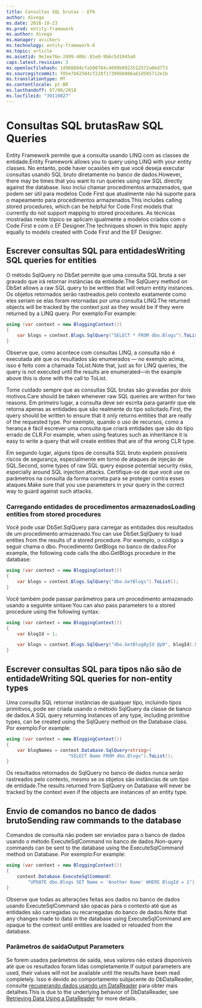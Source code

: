 ```yaml
---
title: Consultas SQL brutas - EF6
author: divega
ms.date: 2016-10-23
ms.prod: entity-framework
ms.author: divega
ms.manager: avickers
ms.technology: entity-framework-6
ms.topic: article
ms.assetid: 9e1ee76e-2499-408c-81e8-9b6c5d1945a0
caps.latest.revision: 3
ms.openlocfilehash: 1d968604cfa500784c4699b0923512572a06d773
ms.sourcegitcommit: f05e7b62584cf228f17390bb086a61d505712e1b
ms.translationtype: MT
ms.contentlocale: pt-BR
ms.lasthandoff: 07/08/2018
ms.locfileid: "39119827"
---
```

# <a name="raw-sql-queries"></a><span data-ttu-id="32d2f-102">Consultas SQL brutas</span><span class="sxs-lookup"><span data-stu-id="32d2f-102">Raw SQL Queries</span></span>
<span data-ttu-id="32d2f-103">Entity Framework permite que a consulta usando LINQ com as classes de entidade.</span><span class="sxs-lookup"><span data-stu-id="32d2f-103">Entity Framework allows you to query using LINQ with your entity classes.</span></span> <span data-ttu-id="32d2f-104">No entanto, pode haver ocasiões em que você deseja executar consultas usando SQL bruto diretamente no banco de dados.</span><span class="sxs-lookup"><span data-stu-id="32d2f-104">However, there may be times that you want to run queries using raw SQL directly against the database.</span></span> <span data-ttu-id="32d2f-105">Isso inclui chamar procedimentos armazenados, que podem ser útil para modelos Code First que atualmente não há suporte para o mapeamento para procedimentos armazenados.</span><span class="sxs-lookup"><span data-stu-id="32d2f-105">This includes calling stored procedures, which can be helpful for Code First models that currently do not support mapping to stored procedures.</span></span> <span data-ttu-id="32d2f-106">As técnicas mostradas neste tópico se aplicam igualmente a modelos criados com o Code First e com o EF Designer.</span><span class="sxs-lookup"><span data-stu-id="32d2f-106">The techniques shown in this topic apply equally to models created with Code First and the EF Designer.</span></span>  

## <a name="writing-sql-queries-for-entities"></a><span data-ttu-id="32d2f-107">Escrever consultas SQL para entidades</span><span class="sxs-lookup"><span data-stu-id="32d2f-107">Writing SQL queries for entities</span></span>  

<span data-ttu-id="32d2f-108">O método SqlQuery no DbSet permite que uma consulta SQL bruta a ser gravado que irá retornar instâncias da entidade.</span><span class="sxs-lookup"><span data-stu-id="32d2f-108">The SqlQuery method on DbSet allows a raw SQL query to be written that will return entity instances.</span></span> <span data-ttu-id="32d2f-109">Os objetos retornados serão rastreados pelo contexto exatamente como eles seriam se elas foram retornadas por uma consulta LINQ.</span><span class="sxs-lookup"><span data-stu-id="32d2f-109">The returned objects will be tracked by the context just as they would be if they were returned by a LINQ query.</span></span> <span data-ttu-id="32d2f-110">Por exemplo:</span><span class="sxs-lookup"><span data-stu-id="32d2f-110">For example:</span></span>  

``` csharp  
using (var context = new BloggingContext())
{
    var blogs = context.Blogs.SqlQuery("SELECT * FROM dbo.Blogs").ToList();
}
```  

<span data-ttu-id="32d2f-111">Observe que, como acontece com consultas LINQ, a consulta não é executada até que os resultados são enumerados — no exemplo acima, isso é feito com a chamada ToList.</span><span class="sxs-lookup"><span data-stu-id="32d2f-111">Note that, just as for LINQ queries, the query is not executed until the results are enumerated—in the example above this is done with the call to ToList.</span></span>  

<span data-ttu-id="32d2f-112">Tome cuidado sempre que as consultas SQL brutas são gravadas por dois motivos.</span><span class="sxs-lookup"><span data-stu-id="32d2f-112">Care should be taken whenever raw SQL queries are written for two reasons.</span></span> <span data-ttu-id="32d2f-113">Em primeiro lugar, a consulta deve ser escrita para garantir que ele retorna apenas as entidades que são realmente do tipo solicitado.</span><span class="sxs-lookup"><span data-stu-id="32d2f-113">First, the query should be written to ensure that it only returns entities that are really of the requested type.</span></span> <span data-ttu-id="32d2f-114">Por exemplo, quando o uso de recursos, como a herança é fácil escrever uma consulta que criará entidades que são do tipo errado de CLR.</span><span class="sxs-lookup"><span data-stu-id="32d2f-114">For example, when using features such as inheritance it is easy to write a query that will create entities that are of the wrong CLR type.</span></span>  

<span data-ttu-id="32d2f-115">Em segundo lugar, alguns tipos de consulta SQL bruto expõem possíveis riscos de segurança, especialmente em torno de ataques de injeção de SQL.</span><span class="sxs-lookup"><span data-stu-id="32d2f-115">Second, some types of raw SQL query expose potential security risks, especially around SQL injection attacks.</span></span> <span data-ttu-id="32d2f-116">Certifique-se de que você use os parâmetros na consulta da forma correta para se proteger contra esses ataques.</span><span class="sxs-lookup"><span data-stu-id="32d2f-116">Make sure that you use parameters in your query in the correct way to guard against such attacks.</span></span>  

### <a name="loading-entities-from-stored-procedures"></a><span data-ttu-id="32d2f-117">Carregando entidades de procedimentos armazenados</span><span class="sxs-lookup"><span data-stu-id="32d2f-117">Loading entities from stored procedures</span></span>  

<span data-ttu-id="32d2f-118">Você pode usar DbSet.SqlQuery para carregar as entidades dos resultados de um procedimento armazenado.</span><span class="sxs-lookup"><span data-stu-id="32d2f-118">You can use DbSet.SqlQuery to load entities from the results of a stored procedure.</span></span> <span data-ttu-id="32d2f-119">Por exemplo, o código a seguir chama o dbo. Procedimento GetBlogs no banco de dados:</span><span class="sxs-lookup"><span data-stu-id="32d2f-119">For example, the following code calls the dbo.GetBlogs procedure in the database:</span></span>  

``` csharp
using (var context = new BloggingContext())
{
    var blogs = context.Blogs.SqlQuery("dbo.GetBlogs").ToList();
}
```  

<span data-ttu-id="32d2f-120">Você também pode passar parâmetros para um procedimento armazenado usando a seguinte sintaxe:</span><span class="sxs-lookup"><span data-stu-id="32d2f-120">You can also pass parameters to a stored procedure using the following syntax:</span></span>  

``` csharp
using (var context = new BloggingContext())
{
    var blogId = 1;

    var blogs = context.Blogs.SqlQuery("dbo.GetBlogById @p0", blogId).Single();
}
```  

## <a name="writing-sql-queries-for-non-entity-types"></a><span data-ttu-id="32d2f-121">Escrever consultas SQL para tipos não são de entidade</span><span class="sxs-lookup"><span data-stu-id="32d2f-121">Writing SQL queries for non-entity types</span></span>  

<span data-ttu-id="32d2f-122">Uma consulta SQL retornar instâncias de qualquer tipo, incluindo tipos primitivos, pode ser criada usando o método SqlQuery da classe de banco de dados.</span><span class="sxs-lookup"><span data-stu-id="32d2f-122">A SQL query returning instances of any type, including primitive types, can be created using the SqlQuery method on the Database class.</span></span> <span data-ttu-id="32d2f-123">Por exemplo:</span><span class="sxs-lookup"><span data-stu-id="32d2f-123">For example:</span></span>  

``` csharp
using (var context = new BloggingContext())
{
    var blogNames = context.Database.SqlQuery<string>(
                       "SELECT Name FROM dbo.Blogs").ToList();
}
```  

<span data-ttu-id="32d2f-124">Os resultados retornados do SqlQuery no banco de dados nunca serão rastreados pelo contexto, mesmo se os objetos são instâncias de um tipo de entidade.</span><span class="sxs-lookup"><span data-stu-id="32d2f-124">The results returned from SqlQuery on Database will never be tracked by the context even if the objects are instances of an entity type.</span></span>  

## <a name="sending-raw-commands-to-the-database"></a><span data-ttu-id="32d2f-125">Envio de comandos no banco de dados bruto</span><span class="sxs-lookup"><span data-stu-id="32d2f-125">Sending raw commands to the database</span></span>  

<span data-ttu-id="32d2f-126">Comandos de consulta não podem ser enviados para o banco de dados usando o método ExecuteSqlCommand no banco de dados.</span><span class="sxs-lookup"><span data-stu-id="32d2f-126">Non-query commands can be sent to the database using the ExecuteSqlCommand method on Database.</span></span> <span data-ttu-id="32d2f-127">Por exemplo:</span><span class="sxs-lookup"><span data-stu-id="32d2f-127">For example:</span></span>  

``` csharp
using (var context = new BloggingContext())
{
    context.Database.ExecuteSqlCommand(
        "UPDATE dbo.Blogs SET Name = 'Another Name' WHERE BlogId = 1");
}
```  

<span data-ttu-id="32d2f-128">Observe que todas as alterações feitas aos dados no banco de dados usando ExecuteSqlCommand são opacas para o contexto até que as entidades são carregadas ou recarregadas do banco de dados.</span><span class="sxs-lookup"><span data-stu-id="32d2f-128">Note that any changes made to data in the database using ExecuteSqlCommand are opaque to the context until entities are loaded or reloaded from the database.</span></span>  

### <a name="output-parameters"></a><span data-ttu-id="32d2f-129">Parâmetros de saída</span><span class="sxs-lookup"><span data-stu-id="32d2f-129">Output Parameters</span></span>  

<span data-ttu-id="32d2f-130">Se forem usados parâmetros de saída, seus valores não estará disponíveis até que os resultados foram lidas completamente.</span><span class="sxs-lookup"><span data-stu-id="32d2f-130">If output parameters are used, their values will not be available until the results have been read completely.</span></span> <span data-ttu-id="32d2f-131">Isso é devido ao comportamento subjacente do DbDataReader, consulte [recuperando dados usando um DataReader](http://go.microsoft.com/fwlink/?LinkID=398589) para obter mais detalhes.</span><span class="sxs-lookup"><span data-stu-id="32d2f-131">This is due to the underlying behavior of DbDataReader, see [Retrieving Data Using a DataReader](http://go.microsoft.com/fwlink/?LinkID=398589) for more details.</span></span>  
